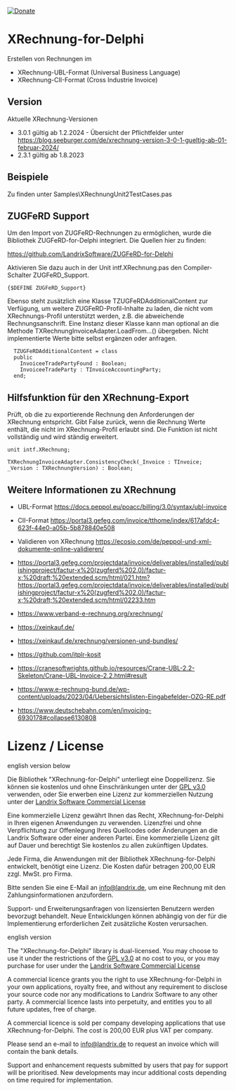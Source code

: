 [![Donate](https://img.shields.io/badge/Donate-PayPal-green.svg)](https://www.paypal.com/cgi-bin/webscr?cmd=_s-xclick&hosted_button_id=5V8N3XFTU495G)

# XRechnung-for-Delphi

Erstellen von Rechnungen im 

- XRechnung-UBL-Format (Universal Business Language)
- XRechnung-CII-Format (Cross Industrie Invoice)

## Version

Aktuelle XRechnung-Versionen

- 3.0.1 gültig ab 1.2.2024 - Übersicht der Pflichtfelder unter https://blog.seeburger.com/de/xrechnung-version-3-0-1-gueltig-ab-01-februar-2024/
- 2.3.1 gültig ab 1.8.2023

## Beispiele

Zu finden unter Samples\XRechnungUnit2TestCases.pas

## ZUGFeRD Support

Um den Import von ZUGFeRD-Rechnungen zu ermöglichen, wurde die 
Bibliothek ZUGFeRD-for-Delphi integriert. Die Quellen hier zu finden:

https://github.com/LandrixSoftware/ZUGFeRD-for-Delphi

Aktivieren Sie dazu auch in der Unit intf.XRechnung.pas den Compiler-Schalter ZUGFeRD_Support.

```delphi
{$DEFINE ZUGFeRD_Support}
```
Ebenso steht zusätzlich eine Klasse TZUGFeRDAdditionalContent zur Verfügung, um weitere ZUGFeRD-Profil-Inhalte zu laden, die nicht vom XRechnungs-Profil unterstützt werden, z.B. die abweichende Rechnungsanschrift. Eine Instanz dieser Klasse kann man optional an die Methode TXRechnungInvoiceAdapter.LoadFrom...() übergeben. Nicht implementierte Werte bitte selbst ergänzen oder anfragen.

```delphi
  TZUGFeRDAdditionalContent = class
  public
    InvoiceeTradePartyFound : Boolean;
    InvoiceeTradeParty : TInvoiceAccountingParty;
  end;
```

## Hilfsfunktion für den XRechnung-Export

Prüft, ob die zu exportierende Rechnung den Anforderungen der XRechnung entspricht. Gibt False zurück, wenn die Rechnung Werte enthält, die nicht im XRechnung-Profil erlaubt sind. Die Funktion ist nicht vollständig und wird ständig erweitert.

```delphi
unit intf.XRechnung;

TXRechnungInvoiceAdapter.ConsistencyCheck(_Invoice : TInvoice; _Version : TXRechnungVersion) : Boolean;
```
## Weitere Informationen zu XRechnung

- UBL-Format
     https://docs.peppol.eu/poacc/billing/3.0/syntax/ubl-invoice

- CII-Format
  https://portal3.gefeg.com/invoice/tthome/index/617afdc4-623f-44e0-a05b-5b878840e508

- Validieren von XRechnung
  https://ecosio.com/de/peppol-und-xml-dokumente-online-validieren/

- https://portal3.gefeg.com/projectdata/invoice/deliverables/installed/publishingproject/factur-x%20(zugferd%202.0)/factur-x;%20draft;%20extended.scm/html/021.htm?https://portal3.gefeg.com/projectdata/invoice/deliverables/installed/publishingproject/factur-x%20(zugferd%202.0)/factur-x;%20draft;%20extended.scm/html/02233.htm

- https://www.verband-e-rechnung.org/xrechnung/

- https://xeinkauf.de/

- https://xeinkauf.de/xrechnung/versionen-und-bundles/

- https://github.com/itplr-kosit

- https://cranesoftwrights.github.io/resources/Crane-UBL-2.2-Skeleton/Crane-UBL-Invoice-2.2.html#result

- https://www.e-rechnung-bund.de/wp-content/uploads/2023/04/Uebersichtslisten-Eingabefelder-OZG-RE.pdf

- https://www.deutschebahn.com/en/invoicing-6930178#collapse6130808

# Lizenz / License

english version below

Die Bibliothek "XRechnung-for-Delphi" unterliegt eine Doppellizenz. Sie können sie kostenlos und
 ohne Einschränkungen unter der [GPL v3.0](https://www.gnu.org/licenses/gpl-3.0.en.html) verwenden, oder Sie erwerben
eine Lizenz zur kommerziellen Nutzung unter der [Landrix Software Commercial License](commercial.license.md)

Eine kommerzielle Lizenz gewährt Ihnen das Recht, XRechnung-for-Delphi 
in Ihren eigenen Anwendungen zu verwenden. Lizenzfrei und ohne Verpflichtung zur 
Offenlegung Ihres Quellcodes oder Änderungen an die Landrix Software oder einer anderen Partei. 
Eine kommerzielle Lizenz gilt auf Dauer und berechtigt Sie kostenlos zu allen zukünftigen Updates.

Jede Firma, die Anwendungen mit der Bibliothek XRechnung-for-Delphi entwickelt, benötigt eine Lizenz.
Die Kosten dafür betragen 200,00 EUR zzgl. MwSt. pro Firma.

Bitte senden Sie eine E-Mail an info@landrix.de, um eine Rechnung mit den Zahlungsinformationen anzufordern.

Support- und Erweiterungsanfragen von lizensierten Benutzern werden bevorzugt behandelt. 
Neue Entwicklungen können abhängig von der für die Implementierung erforderlichen Zeit zusätzliche Kosten verursachen.

english version

The "XRechnung-for-Delphi" library is dual-licensed. You may choose to use it under the restrictions of 
the [GPL v3.0](https://www.gnu.org/licenses/gpl-3.0.en.html) at no cost to you, or you may purchase 
for user under the [Landrix Software Commercial License](./commercial.license.md)

A commercial licence grants you the right to use XRechnung-for-Delphi in your own applications, 
royalty free, and without any requirement to disclose your source code nor any modifications to
Landrix Software to any other party. A commercial licence lasts into perpetuity, and 
entitles you to all future updates, free of charge.

A commercial licence is sold per company developing applications that use XRechnung-for-Delphi. 
The cost is 200,00 EUR plus VAT per company.

Please send an e-mail to info@landrix.de to request an invoice which will contain the bank details.

Support and enhancement requests submitted by users that pay for 
support will be prioritised. New developments may incur additional costs depending on time required for implementation.
